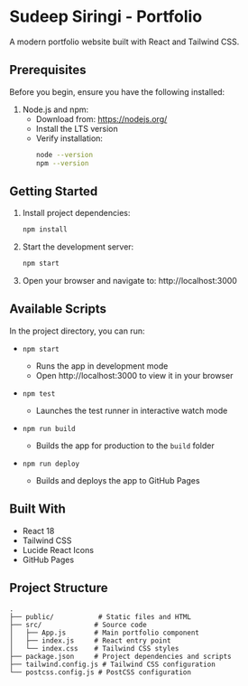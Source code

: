 # Sudeep Siringi - Portfolio

A modern portfolio website built with React and Tailwind CSS.

## Prerequisites

Before you begin, ensure you have the following installed:

1. Node.js and npm:
   - Download from: https://nodejs.org/
   - Install the LTS version
   - Verify installation:
     ```bash
     node --version
     npm --version
     ```

## Getting Started

1. Install project dependencies:
   ```bash
   npm install
   ```

2. Start the development server:
   ```bash
   npm start
   ```

3. Open your browser and navigate to:
   http://localhost:3000

## Available Scripts

In the project directory, you can run:

- `npm start`
  - Runs the app in development mode
  - Open http://localhost:3000 to view it in your browser

- `npm test`
  - Launches the test runner in interactive watch mode

- `npm run build`
  - Builds the app for production to the `build` folder

- `npm run deploy`
  - Builds and deploys the app to GitHub Pages

## Built With

- React 18
- Tailwind CSS
- Lucide React Icons
- GitHub Pages

## Project Structure

```
.
├── public/           # Static files and HTML
├── src/             # Source code
│   ├── App.js       # Main portfolio component
│   ├── index.js     # React entry point
│   └── index.css    # Tailwind CSS styles
├── package.json     # Project dependencies and scripts
├── tailwind.config.js # Tailwind CSS configuration
└── postcss.config.js # PostCSS configuration
```